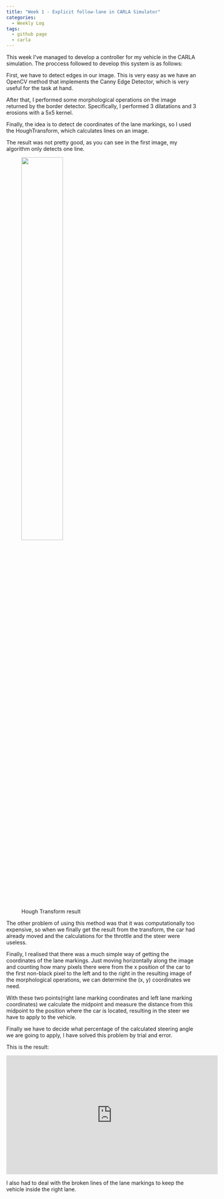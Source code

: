 ```yaml
---
title: "Week 1 - Explicit follow-lane in CARLA Simulator"
categories:
  - Weekly Log
tags:
  - github page
  - carla
---
```


This week I've managed to develop a controller for my vehicle in the CARLA simulation. The proccess followed to develop this system is as follows:

First, we have to detect edges in our image. This is very easy as we have an OpenCV method that implements the Canny Edge Detector, which is very useful for the task at hand.

After that, I performed some morphological operations on the image returned by the border detector. Specifically, I performed 3 dilatations and 3 erosions with a 5x5 kernel.

Finally, the idea is to detect de coordinates of the lane markings, so I used the HoughTransform, which calculates lines on an image.

The result was not pretty good, as you can see in the first image, my algorithm only detects one line.

<figure class="half">
  <img src="{{ site.url }}{{ site.baseurl }}/assets/images/Week1/HoughTransform.png" alt="" style="width:51%">
  <img src="{{ site.url }}{{ site.baseurl }}/assets/images/Week1/HoughTransform2.png" alt="">
  <figcaption>Hough Transform result</figcaption>
</figure>

The other problem of using this method was that it was computationally too expensive, so when we finally get the result from the transform, the car had already moved and the calculations for the throttle and the steer were useless.

Finally, I realised that there was a much simple way of getting the coordinates of the lane markings. Just moving horizontally along the image and counting how many pixels there were from the x position of the car to the first non-black pixel to the left and to the right in the resulting image of the morphological operations, we can determine the (x, y) coordinates we need. 


With these two points(right lane marking coordinates and left lane marking coordinates) we calculate the midpoint and measure the distance from this midpoint to the position where the car is located, resulting in the steer we have to apply to the vehicle.

Finally we have to decide what percentage of the calculated steering angle we are going to apply, I have solved this problem by trial and error.


This is the result:


<iframe width="560" height="315" src="https://www.youtube.com/embed/Ha9oen4dVng" title="YouTube video player" frameborder="0" allow="accelerometer; autoplay; clipboard-write; encrypted-media; gyroscope; picture-in-picture" allowfullscreen></iframe>


I also had to deal with the broken lines of the lane markings to keep the vehicle inside the right lane.

















